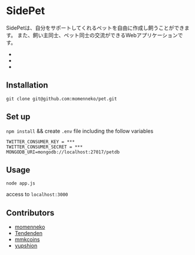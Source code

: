 # SidePet
SidePetは、自分をサポートしてくれるペットを自由に作成し飼うことができます。
また、飼い主同士、ペット同士の交流ができるWebアプリケーションです。

- [癒やし]: ペットが自由に歩き回る様子を見て楽しめる
- [交流]: 部屋に別のペットを呼び、飼い主同士でチャット交流ができる
- [検索サポート]: Google検索ができる・検索ワード履歴を見て自動的にペットが検索してくれる

## Installation
```
git clone git@github.com:momenneko/pet.git
```

## Set up
`npm install` && create `.env` file including the follow variables
```
TWITTER_CONSUMER_KEY = ***
TWITTER_CONSUMER_SECRET = ***
MONGODB_URI=mongodb://localhost:27017/petdb

```
## Usage
```
node app.js
```
access to `localhost:3000`

## Contributors
* [momenneko](https://github.com/momenneko)
* [Tendenden](https://github.com/Tendenden)
* [mmkcoins](https://github.com/mmkcoins)
* [yupshion](https://github.com/yupshion)
